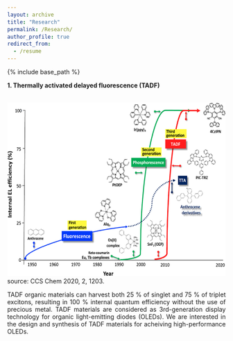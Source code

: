 ```yaml
---
layout: archive
title: "Research"
permalink: /Research/
author_profile: true
redirect_from:
  - /resume
---
```


{% include base_path %}

**1. Thermally activated delayed fluorescence (TADF)**

<br/> <img src='/images/tadf.jpg' width="600" height="400">
source: CCS Chem 2020, 2, 1203.

<div style="text-align: justify">
TADF organic materials can harvest both 25 % of singlet and 75 % of triplet excitons, resulting in 100 % internal quantum efficiency without the use of precious metal. TADF materials are considered as 3rd-generation display technology for organic light-emitting diodes (OLEDs). We are interested in the design and synthesis of TADF materials for acheiving high-performance OLEDs.
</div>

